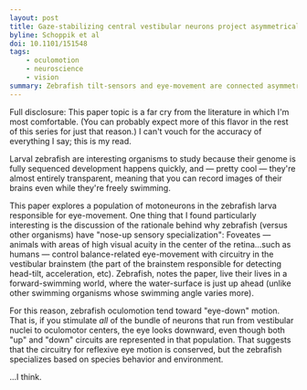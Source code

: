 ```yaml
---
layout: post
title: Gaze-stabilizing central vestibular neurons project asymmetrically to extraocular motoneuron pools
byline: Schoppik et al
doi: 10.1101/151548
tags:
    - oculomotion
    - neuroscience
    - vision
summary: Zebrafish tilt-sensors and eye-movement are connected asymmetrically, suggesting that oculomotor input incorporates both the behavior of the species as well as evolved reflexive behaviors.
---
```


Full disclosure: This paper topic is a far cry from the literature in which I'm most comfortable. (You can probably expect more of this flavor in the rest of this series for just that reason.) I can't vouch for the accuracy of everything I say; this is my read.

Larval zebrafish are interesting organisms to study because their genome is fully sequenced development happens quickly, and — pretty cool — they're almost entirely transparent, meaning that you can record images of their brains even while they're freely swimming.

This paper explores a population of motoneurons in the zebrafish larva responsible for eye-movement. One thing that I found particularly interesting is the discussion of the rationale behind why zebrafish (versus other organisms) have "nose-up sensory specialization": Foveates — animals with areas of high visual acuity in the center of the retina...such as humans — control balance-related eye-movement with circuitry in the vestibular brainstem (the part of the brainstem responsible for detecting head-tilt, acceleration, etc). Zebrafish, notes the paper, live their lives in a forward-swimming world, where the water-surface is just up ahead (unlike other swimming organisms whose swimming angle varies more).

For this reason, zebrafish oculomotion tend toward "eye-down" motion. That is, if you stimulate _all_ of the bundle of neurons that run from vestibular nuclei to oculomotor centers, the eye looks downward, even though both "up" and "down" circuits are represented in that population. That suggests that the circuitry for reflexive eye motion is conserved, but the zebrafish specializes based on species behavior and environment.

...I think.
